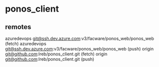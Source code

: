 # ponos_client

## remotes
azuredevops     git@ssh.dev.azure.com:v3/facware/ponos_web/ponos_web (fetch)
azuredevops     git@ssh.dev.azure.com:v3/facware/ponos_web/ponos_web (push)
origin  git@github.com:lreb/ponos_client.git (fetch)
origin  git@github.com:lreb/ponos_client.git (push)